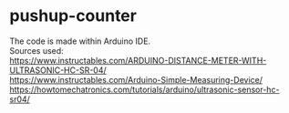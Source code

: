 # pushup-counter
The code is made within Arduino IDE. <br />
Sources used: <br />
https://www.instructables.com/ARDUINO-DISTANCE-METER-WITH-ULTRASONIC-HC-SR-04/ <br />
https://www.instructables.com/Arduino-Simple-Measuring-Device/ <br />
https://howtomechatronics.com/tutorials/arduino/ultrasonic-sensor-hc-sr04/ <br />
